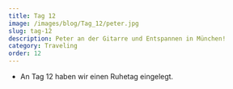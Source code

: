 ```yaml
---
title: Tag 12
image: /images/blog/Tag_12/peter.jpg
slug: tag-12
description: Peter an der Gitarre und Entspannen in München!
category: Traveling
order: 12
---
```


- An Tag 12 haben wir einen Ruhetag eingelegt.